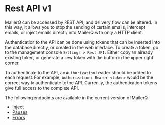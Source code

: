 # Rest API v1

MailerQ can be accessed by REST API, and delivery flow can be altered. In this way, it allows you to stop the sending of certain emails, intercept emails, or inject emails directly into MailerQ with only a HTTP client.

Authentication to the API can be done using tokens that can be inserted into the database directly, or created in the web interface. To create a token, go to the management console `Settings > Rest API`. Either copy an already existing token, or generate a new token with the button in the upper right corner.

To authenticate to the API, an `Authorization` header should be added to each request. For example, `Authorization: Bearer <token>` would be the correct way to authenticate to the API. Currently, the authentication tokens give full access to the complete API. 

The following endpoints are available in the current version of MailerQ.

* [Inject](rest-api-v1-inject)
* [Pauses](rest-api-v1-pauses)
* [Errors](rest-api-v1-errors)